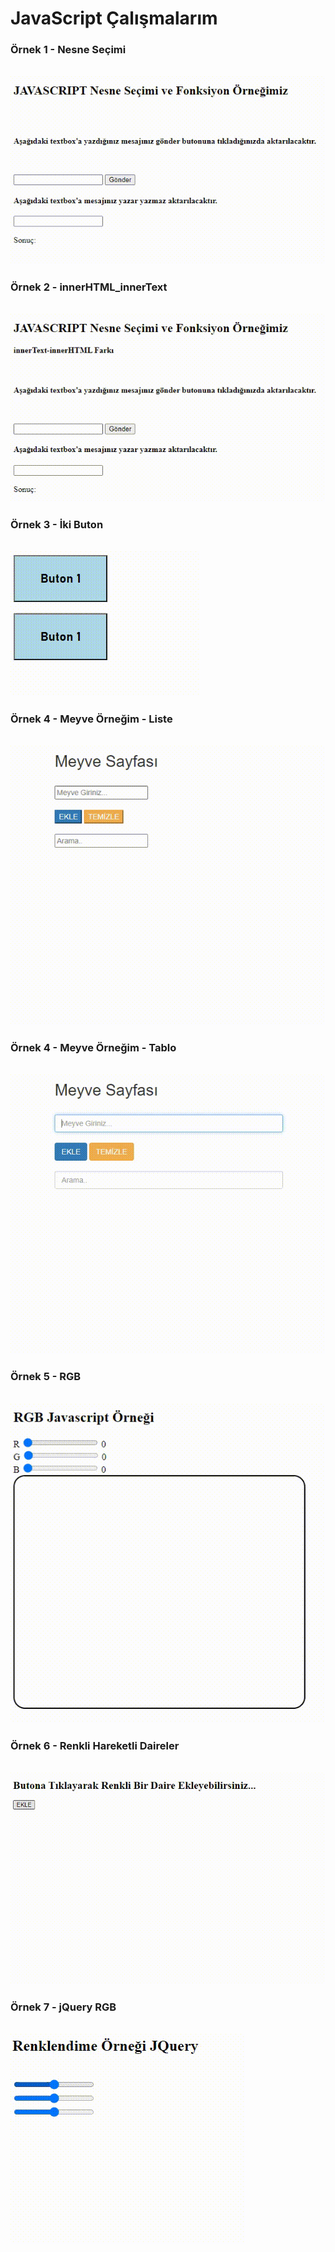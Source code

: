# JavaScript Çalışmalarım

<h3>Örnek 1 - Nesne Seçimi</h3><br>
<img src="https://github.com/ylmzumut/JavaScriptCalismalarim/blob/master/JavaScriptCalismalarim/media/Ornek1_NesneSecimi.gif?raw=true" alt="Nesne Seçimi Örneği"/> 
<h3>Örnek 2 - innerHTML_innerText</h3><br>
<img src="https://github.com/ylmzumut/JavaScriptCalismalarim/blob/master/JavaScriptCalismalarim/media/Ornek2_innerHTML_innerText.gif?raw=true" alt="Nesne Seçimi Örneği"/> 
<h3>Örnek 3 - İki Buton</h3><br>
<img src="https://github.com/ylmzumut/JavaScriptCalismalarim/blob/master/JavaScriptCalismalarim/media/Ornek3_ikiButonOrnek.gif?raw=true" alt="Nesne Seçimi Örneği"/> 
<h3>Örnek 4 - Meyve Örneğim - Liste</h3><br>
<img src="https://github.com/ylmzumut/JavaScriptCalismalarim/blob/master/JavaScriptCalismalarim/media/Ornek4_MeyveOrnegi_vList.gif?raw=true" alt="Nesne Seçimi Örneği"/> 
<h3>Örnek 4 - Meyve Örneğim - Tablo</h3><br>
<img src="https://github.com/ylmzumut/JavaScriptCalismalarim/blob/master/JavaScriptCalismalarim/media/Ornek4_MeyveOrnegi_vTable.gif?raw=true" alt="Nesne Seçimi Örneği"/> 
<h3>Örnek 5 - RGB</h3><br>
<img src="https://github.com/ylmzumut/JavaScriptCalismalarim/blob/master/JavaScriptCalismalarim/media/Ornek5_RGBOrnek.gif?raw=true" alt="Nesne Seçimi Örneği"/> 
<h3>Örnek 6 - Renkli Hareketli Daireler</h3><br>
<img src="https://github.com/ylmzumut/JavaScriptCalismalarim/blob/master/JavaScriptCalismalarim/media/Ornek6_RenkliDaireler.gif?raw=true" alt="Nesne Seçimi Örneği"/> 
<h3>Örnek 7 - jQuery RGB</h3><br>
<img src="https://github.com/ylmzumut/JavaScriptCalismalarim/blob/master/JavaScriptCalismalarim/media/Ornek7_jQueryRGB.gif?raw=true" alt="Nesne Seçimi Örneği"/> 
